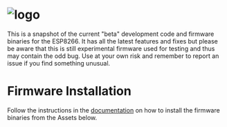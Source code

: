 # ![logo](https://github.com/proddy/EMS-ESP/blob/esp8266_dev/media/EMS-ESP_logo_dark.png)

This is a snapshot of the current "beta" development code and firmware binaries for the ESP8266. It has all the latest features and fixes but please be aware that this is still experimental firmware used for testing and thus may contain the odd bug. Use at your own risk and remember to report an issue if you find something unusual.

# Firmware Installation

Follow the instructions in the [documentation](https://emsesp.github.io/docs) on how to install the firmware binaries from the Assets below.

